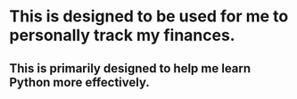 # This is designed to be used for me to personally track my finances. 
## This is primarily designed to help me learn Python more effectively. 

